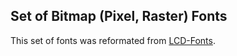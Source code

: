 ## Set of Bitmap (Pixel, Raster) Fonts

This set of fonts was reformated from [LCD-Fonts](https://github.com/basti79/LCD-fonts).

